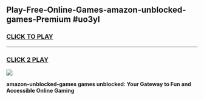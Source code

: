 
## Play-Free-Online-Games-amazon-unblocked-games-Premium #uo3yl
<h3>
<a href="https://premium.freeplayer.one?title=amazon-unblocked-games&ref=8M">CLICK TO PLAY</a></h3>
<hr>

<h3>
<a href="https://premium.freeplayer.one?title=amazon-unblocked-games&ref=8M">CLICK 2 PLAY</a>
  
</h3>

<a href="https://premium.freeplayer.one?title=amazon-unblocked-games&ref=8M"><img src="https://clearcache.store/games.png"></a>


**amazon-unblocked-games games unblocked: Your Gateway to Fun and Accessible Online Gaming**

